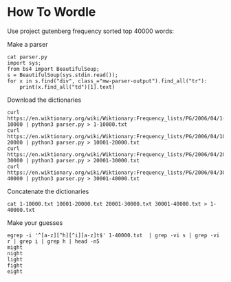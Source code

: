 # How To Wordle 

Use project gutenberg frequency sorted top 40000 words:

Make a parser
```
cat parser.py
import sys; 
from bs4 import BeautifulSoup; 
s = BeautifulSoup(sys.stdin.read()); 
for x in s.find("div", class_="mw-parser-output").find_all("tr"): 
    print(x.find_all("td")[1].text)
```

Download the dictionaries
```
curl https://en.wiktionary.org/wiki/Wiktionary:Frequency_lists/PG/2006/04/1-10000 | python3 parser.py > 1-10000.txt
curl https://en.wiktionary.org/wiki/Wiktionary:Frequency_lists/PG/2006/04/10001-20000 | python3 parser.py > 10001-20000.txt
curl https://en.wiktionary.org/wiki/Wiktionary:Frequency_lists/PG/2006/04/20001-30000 | python3 parser.py > 20001-30000.txt
curl https://en.wiktionary.org/wiki/Wiktionary:Frequency_lists/PG/2006/04/30001-40000 | python3 parser.py > 30001-40000.txt
```

Concatenate the dictionaries
```
cat 1-10000.txt 10001-20000.txt 20001-30000.txt 30001-40000.txt > 1-40000.txt
```

Make your guesses
```
egrep -i '^[a-z][^h][^i][a-z]t$' 1-40000.txt  | grep -vi s | grep -vi r | grep i | grep h | head -n5
might
night
light
fight
eight
```
